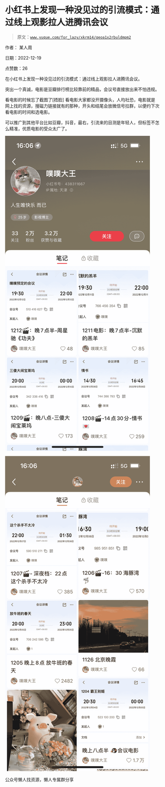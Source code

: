 # 小红书上发现一种没见过的引流模式：通过线上观影拉人进腾讯会议

> 原文：[`www.yuque.com/for_lazy/xkrm14/qeoa1x2rbuldmpm2`](https://www.yuque.com/for_lazy/xkrm14/qeoa1x2rbuldmpm2)



作者： 某人周



日期：2022-12-19



点赞数：26

<ne-card data-card-name="hr" data-card-type="block" id="ZVRR6" data-event-boundary="card">

在小红书上发现一种没见过的引流模式：通过线上观影拉人进腾讯会议。



突出一个真诚，电影是豆瓣排行榜比较靠前的精品，会议号直接放出来不怕违规。



看电影的时候忘了截图了[捂脸] 看电影大家都没开摄像头，人均社恐，电影就是网上找的资源，搜磁力链接就有的那种，开头和结尾会放微信号拉群，以便约下次看电影的时间和选电影。



可以推广到其他平台比如豆瓣，抖音，最右，引流来的目测是年轻人，但标签不怎么精准，优质电影的受众太广了。



<ne-card data-card-name="image" data-card-type="inline" id="owMBT" data-event-boundary="card">![](img/d671ccf1ce4f54539488d39c44eef28f.png)</ne-card>



<ne-card data-card-name="image" data-card-type="inline" id="yHC3B" data-event-boundary="card">![](img/b8bf354bc2266dd6f17b5a0e874aaa49.png)</ne-card>

<ne-card data-card-name="hr" data-card-type="block" id="oYwgG" data-event-boundary="card">

公众号懒人找资源，懒人专属群分享

</ne-card></ne-card>